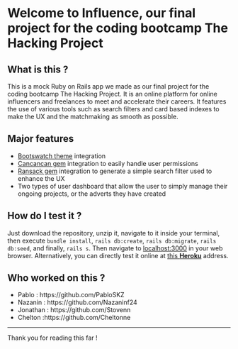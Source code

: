 <h1>Welcome to Influence, our final project for the coding bootcamp The Hacking Project</h1>
<h2>What is this ?</h2>
This is a mock Ruby on Rails app we made as our final project for the coding bootcamp The Hacking Project. It is an online platform for online influencers and freelances to meet and accelerate their careers. It features the use of various tools such as search filters and card based indexes to make the UX and the matchmaking as smooth as possible.
<h2>Major features</h2>
<ul>
  <li><a href="https://bootswatch.com/lux/">Bootswatch theme</a> integration</li>
  <li><a href="https://github.com/CanCanCommunity/cancancan">Cancancan gem</a> integration to easily handle user permissions</li>
  <li><a href="https://github.com/activerecord-hackery/ransack">Ransack gem</a> integration to generate a simple search filter used to enhance the UX</li>
  <li>Two types of user dashboard that allow the user to simply manage their ongoing projects, or the adverts they have created</li>
</ul>  
<h2>How do I test it ?</h2>
Just download the repository, unzip it, navigate to it inside your terminal, then execute <code>bundle install</code>, <code>rails db:create</code>, <code>rails db:migrate</code>, <code>rails db:seed</code>, and finally, <code>rails s</code>. Then navigate to <a href="http://localhost:3000">localhost:3000</a> in your web browser.
Alternatively, you can directly test it online at <a href="http://influence-thp.herokuapp.com/">this <strong>Heroku</strong></a> address.
<h2>Who worked on this ?</h2>
<ul>
 <li>Pablo : https://github.com/PabloSKZ</li>
 <li>Nazanin : https://github.com/Nazaninf24</li>
 <li>Jonathan : https://github.com/Stovenn</li>
 <li>Chelton :https://github.com/Cheltonne</li>
 </ul>
<hr>
Thank you for reading this far !
